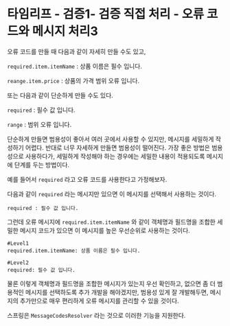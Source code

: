 # 타임리프 - 검증1- 검증 직접 처리 - 오류 코드와 메시지 처리3

오류 코드를 만들 때 다음과 같이 자세히 만들 수도 있고,

 `required.item.itemName` : 상품 이름은 필수 입니다.

`reange.item.price` : 상품의 가격 범위 오류 입니다.



또는 다음과 같이 단순하게 만들 수도 있다.

`required` : 필수 값 입니다.

`range` : 범위 오류 입니다.



단순하게 만들면 범용성이 좋아서 여러 곳에서 사용할 수 있지만, 메시지를 세밀하게 작성하기 어렵다. 반대로 너무 자세하게 만들면 범용성이 떨어진다. 가장 좋은 방법은 범용성으로 사용하다가, 세밀하게 작성해야 하는 경우에는 세밀한 내용이 적용되도록 메시지에 단계를 두는 방법이다.



예를 들어서 `required` 라고 오류 코드를 사용한다고 가정해보자.

다음과 같이 `required` 라는 메시지만 있으면 이 메시지를 선택해서 사용하는 것이다.

```
required : 필수 값 입니다.
```

그런데 오류 메시지에 `required.item.itemName` 와 같이 객체명과 필드명을 조합한 세밀한 메시지 코드가 있으면 이 메시지를 높은 우선순위로 사용하는 것이다.



```
#Level1
required.item.itemName: 상품 이름은 필수 입니다.

#Level2
required: 필수 값 입니다.
```

물론 이렇게 객체명과 필드명을 조합한 메시지가 있는지 우선 확인하고, 없으면 좀 더 범용적인 메시지를 선택하도록 추가 개발을 해야겠지만, 범용성 있게 잘 개발해두면, 메시지의 추가만으로 매우 편리하게 오류 메시지를 관리할 수 있을 것이다.



스프링은 `MessageCodesResolver` 라는 것으로 이러한 기능을 지원한다. 